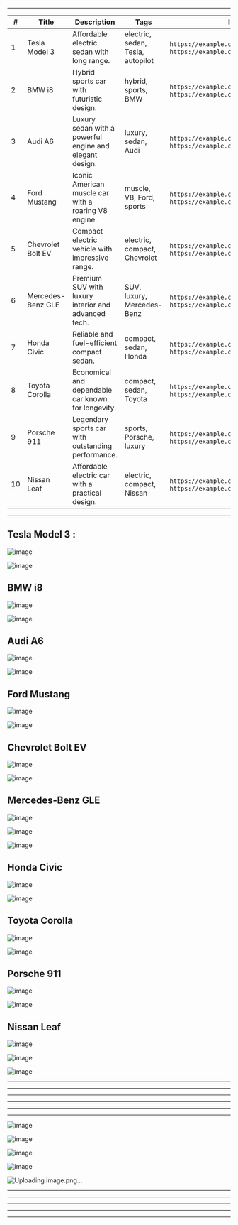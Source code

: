 


---

| **#** | **Title**               | **Description**                                         | **Tags**                                | **Image URLs**                                                     |
|-------|-------------------------|---------------------------------------------------------|-----------------------------------------|--------------------------------------------------------------------|
| 1     | Tesla Model 3           | Affordable electric sedan with long range.              | electric, sedan, Tesla, autopilot       | `https://example.com/tesla_model3_1.jpg`, `https://example.com/tesla_model3_2.jpg` |
| 2     | BMW i8                  | Hybrid sports car with futuristic design.               | hybrid, sports, BMW                     | `https://example.com/bmw_i8_1.jpg`, `https://example.com/bmw_i8_2.jpg`             |
| 3     | Audi A6                 | Luxury sedan with a powerful engine and elegant design. | luxury, sedan, Audi                     | `https://example.com/audi_a6_1.jpg`, `https://example.com/audi_a6_2.jpg`           |
| 4     | Ford Mustang            | Iconic American muscle car with a roaring V8 engine.    | muscle, V8, Ford, sports                | `https://example.com/ford_mustang_1.jpg`, `https://example.com/ford_mustang_2.jpg` |
| 5     | Chevrolet Bolt EV       | Compact electric vehicle with impressive range.         | electric, compact, Chevrolet            | `https://example.com/chevrolet_bolt_ev_1.jpg`, `https://example.com/chevrolet_bolt_ev_2.jpg` |
| 6     | Mercedes-Benz GLE       | Premium SUV with luxury interior and advanced tech.     | SUV, luxury, Mercedes-Benz              | `https://example.com/mercedes_gle_1.jpg`, `https://example.com/mercedes_gle_2.jpg` |
| 7     | Honda Civic             | Reliable and fuel-efficient compact sedan.              | compact, sedan, Honda                   | `https://example.com/honda_civic_1.jpg`, `https://example.com/honda_civic_2.jpg`   |
| 8     | Toyota Corolla          | Economical and dependable car known for longevity.      | compact, sedan, Toyota                  | `https://example.com/toyota_corolla_1.jpg`, `https://example.com/toyota_corolla_2.jpg` |
| 9     | Porsche 911             | Legendary sports car with outstanding performance.      | sports, Porsche, luxury                 | `https://example.com/porsche_911_1.jpg`, `https://example.com/porsche_911_2.jpg`   |
| 10    | Nissan Leaf             | Affordable electric car with a practical design.        | electric, compact, Nissan               | `https://example.com/nissan_leaf_1.jpg`, `https://example.com/nissan_leaf_2.jpg`   |


---
## Tesla Model 3   :

![image](https://github.com/user-attachments/assets/c5680ceb-ec91-40e3-a41c-49e4b0250098)

![image](https://github.com/user-attachments/assets/062c25a5-e79e-422f-aa1e-c715948847aa)

## BMW i8  
![image](https://github.com/user-attachments/assets/a1fb0164-97e1-4dd4-8664-e4ab7276c665)

![image](https://github.com/user-attachments/assets/0ad5640b-916b-4fc7-94ef-f5694065722a)

## Audi A6
![image](https://github.com/user-attachments/assets/6768c15c-fb3f-43a1-b8e1-04627ab85721)

![image](https://github.com/user-attachments/assets/1e476cb2-8165-427c-ab1b-4c2b47d70ee7)


## Ford Mustang 

![image](https://github.com/user-attachments/assets/e70109cc-bc02-4ce0-aef6-6fcd13b7fe5a)

![image](https://github.com/user-attachments/assets/a6b4de3c-9206-448a-a7ac-74ed3af1feb2)


## Chevrolet Bolt EV 

![image](https://github.com/user-attachments/assets/4416e48c-868b-4e1f-b07f-ea42cf0747fb)

![image](https://github.com/user-attachments/assets/a0aa759c-ce4c-4127-b6c3-c44baa875726)


## Mercedes-Benz GLE
![image](https://github.com/user-attachments/assets/af553cc1-7d7f-4faa-80df-553e44b2b4a3)

![image](https://github.com/user-attachments/assets/9c645af7-b9c7-4371-98f5-d58faacc436b)

![image](https://github.com/user-attachments/assets/92bad9d3-0f34-4e9c-b912-7e49cbedd726)


## Honda Civic

![image](https://github.com/user-attachments/assets/b1d84943-1892-494a-8f90-e89f87c655aa)

![image](https://github.com/user-attachments/assets/72157dc3-5bf6-4e4f-aa55-63a28a11e004)





## Toyota Corolla
![image](https://github.com/user-attachments/assets/fcbeec0a-7341-466d-85f9-678e87b7dfe1)

![image](https://github.com/user-attachments/assets/c2f9eb2a-d20b-4a02-9cd2-16a1b453a731)




## Porsche 911

![image](https://github.com/user-attachments/assets/03736d5a-ce01-441b-b584-1e56963d0bd0)


![image](https://github.com/user-attachments/assets/6c871f13-1862-48dd-9522-cae5cef975a6)



## Nissan Leaf 

![image](https://github.com/user-attachments/assets/048c7fec-6a4c-4cc1-a01b-e3a17e412b5c)

![image](https://github.com/user-attachments/assets/e503e7e9-94d9-464e-9e02-889fc22db602)

![image](https://github.com/user-attachments/assets/c383ec2c-dd38-4088-9cf2-e4a5643fdb79)


****
****
---
---
****
****

![image](https://github.com/user-attachments/assets/3b5663f4-813c-4a34-a3d7-a19fd4c62731)



![image](https://github.com/user-attachments/assets/54eddcd1-2e64-4fa1-be49-7299d1223bed)



![image](https://github.com/user-attachments/assets/1d93e2a7-dcf4-41eb-a007-64abe0c7a693)



![image](https://github.com/user-attachments/assets/cd7a46c5-d2d3-4421-983e-479825718359)



![Uploading image.png…]()























****
****
****
****
****

